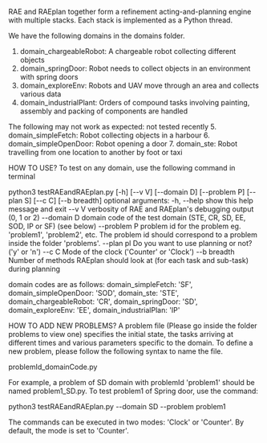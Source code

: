 RAE and RAEplan together form a refinement acting-and-planning engine with multiple stacks. Each stack is implemented as a Python thread.

We have the following domains in the domains folder.

1. domain_chargeableRobot: A chargeable robot collecting different objects
2. domain_springDoor: Robot needs to collect objects in an environment with spring doors
3. domain_exploreEnv: Robots and UAV move through an area and collects various data
4. domain_industrialPlant: Orders of compound tasks involving painting, assembly and packing of components are handled

The following may not work as expected: not tested recently
5. domain_simpleFetch: Robot collecting objects in a harbour
6. domain_simpleOpenDoor: Robot opening a door
7. domain_ste: Robot travelling from one location to another by foot or taxi

HOW TO USE?
To test on any domain, use the following command in terminal

python3 testRAEandRAEplan.py [-h] [--v V] [--domain D] [--problem P] [--plan S] [--c C] [--b breadth]
optional arguments:
  -h, --help  	show this help message and exit
  --v V      	verbosity of RAE and RAEplan's debugging output (0, 1 or 2)
  --domain D    domain code of the test domain (STE, CR, SD, EE, SOD, IP or SF) (see below)
  --problem P   problem id for the problem eg. 'problem1', 'problem2', etc. The problem id should correspond to a
                problem inside the folder 'problems'.
  --plan pl   	Do you want to use planning or not? ('y' or 'n')
  --c C      	Mode of the clock ('Counter' or 'Clock')
  --b breadth 	Number of methods RAEplan should look at (for each task and sub-task) during planning

domain codes are as follows:
domain_simpleFetch: 'SF',
domain_simpleOpenDoor: 'SOD',
domain_ste: 'STE',
domain_chargeableRobot: 'CR',
domain_springDoor: 'SD',
domain_exploreEnv: 'EE',
domain_industrialPlan: 'IP'


HOW TO ADD NEW PROBLEMS? 
A problem file (Please go inside the folder problems to view one) specifies the initial state, the tasks arriving at different times and various parameters specific to the domain. To define a new problem, please follow the
following syntax to name the file.

problemId_domainCode.py

For example, a problem of SD domain with problemId 'problem1' should be named problem1_SD.py.
To test problem1 of Spring door, use the command:

python3 testRAEandRAEplan.py --domain SD --problem problem1

The commands can be executed in two modes: 'Clock' or 'Counter'.
By default, the mode is set to 'Counter'.